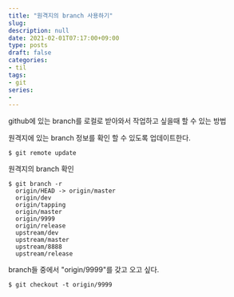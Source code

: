```yaml
---
title: "원격지의 branch 사용하기"
slug: 
description: null
date: 2021-02-01T07:17:00+09:00
type: posts
draft: false 
categories:
- til
tags:
- git 
series:
-
---
```


github에 있는 branch를 로컬로 받아와서 작업하고 싶을때 할 수 있는 방법

원격지에 있는 branch 정보를 확인 할 수 있도록 업데이트한다.
```
$ git remote update
```

원격지의 branch 확인
```
$ git branch -r
  origin/HEAD -> origin/master
  origin/dev
  origin/tapping
  origin/master
  origin/9999
  origin/release
  upstream/dev
  upstream/master
  upstream/8888
  upstream/release
```
branch들 중에서 "origin/9999"를 갖고 오고 싶다.
```
$ git checkout -t origin/9999
```
